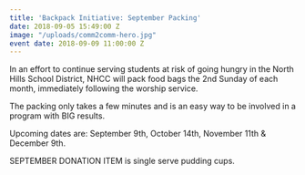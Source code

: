 ```yaml
---
title: 'Backpack Initiative: September Packing'
date: 2018-09-05 15:49:00 Z
image: "/uploads/comm2comm-hero.jpg"
event date: 2018-09-09 11:00:00 Z
---
```


In an effort to continue serving students at risk of going hungry in the North Hills School District, NHCC will pack food bags the 2nd Sunday of each month, immediately following the worship service. 

The packing only takes a few minutes and is an easy way to be involved in a program with BIG results. 

Upcoming dates are: September 9th, October 14th, November 11th & December 9th.

SEPTEMBER DONATION ITEM is single serve pudding cups.